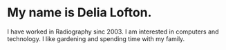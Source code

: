 <!DOCTYPE html>
<html>
  <head>
    <style></style>
    <title> My Personal Introduction </title>
  </head>
  <body background color= "#786756">
  </body>
  <h1> My name is Delia Lofton. </h1>
  <p>I have worked in Radiography sinc 2003. I am interested in computers and technology. I like gardening and spending time with my family. </p>
  </body>
</html>
